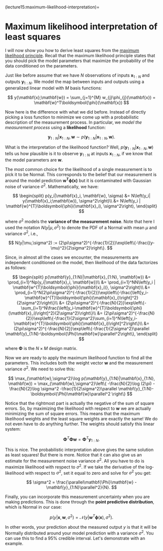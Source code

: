 (lecture15:maximum-likelihood-interpretation)=
# Maximum likelihood interpretation of least squares

I will now show you how to derive least squares from the [maximum likelihood principle](lecture13:the-maximum-likelihood-principle).
Recall that the maximum likelihood principle states that you should pick the model parameters that maximize the probability of the data conditioned on the parameters.

Just like before assume that we have $N$ observations of inputs $\mathbf{x}_{1:N}$ and outputs $\mathbf{y}_{1:N}$.
We model the map between inputs and outputs using a generalized linear model with $M$ basis functions:

$$
y(\mathbf{x};\mathbf{w}) = \sum_{j=1}^{M} w_{j}\phi_{j}(\mathbf{x}) = \mathbf{w}^T\boldsymbol{\phi}(\mathbf{x})
$$

Now here is the difference with what we did before.
Instead of directly picking a loss function to minimize we come up with a probabilistic description of the measurement process.
In particular, we *model the measurement process* using a **likelihood** function:

$$
\mathbf{y}_{1:N} | \mathbf{x}_{1:N}, \mathbf{w} \sim p(\mathbf{y}_{1:N}|\mathbf{x}_{1:N}, \mathbf{w}).
$$

What is the interpretation of the likelihood function?
Well, $p(\mathbf{y}_{1:N} | \mathbf{x}_{1:N}, \mathbf{w})$ tells us how plausible is it to observe $\mathbf{y}_{1:N}$ at inputs $\mathbf{x}_{1:N}$, if we know that the model parameters are $\mathbf{w}$.

The most common choice for the likelihood of a single measurement is to pick it to be Normal.
This corresponds to the belief that our measurement is around the model prediction $\mathbf{w^{T}\boldsymbol{\phi}(\mathbf{x})}$
but it is contaminated with Gaussian noise of variance $\sigma^2$.
Mathematically, we have:

$$
\begin{split}
p(y_i|\mathbf{x}_i, \mathbf{w}, \sigma) &= N\left(y_i| y(\mathbf{x}_i;\mathbf{w}), \sigma^2\right)\\
&= N\left(y_i | \mathbf{w}^{T}\boldsymbol{\phi}(\mathbf{x}_i), \sigma^2\right),
\end{split}
$$

where $\sigma^2$ models the **variance of the measurement noise**.
Note that here I used the notation $N(y|\mu,\sigma^2)$ to denote the PDF of a Normal with mean $\mu$ and variance $\sigma^2$, i.e.,

$$
N(y|\mu,\sigma^2) := (2\pi\sigma^2)^{-\frac{1}{2}}\exp\left\{-\frac{(y-\mu)^2}{2\sigma^2}\right\}.
$$

Since, in almost all the cases we encounter, the measurements are independent conditioned on the model, then likelihood of the data factorizes as follows:

$$
\begin{split}
p(\mathbf{y}_{1:N}|\mathbf{x}_{1:N}, \mathbf{w}) &= \prod_{i=1}^Np(y_i|\mathbf{x}_i, \mathbf{w})\\
&= \prod_{i=1}^NN\left(y_i | \mathbf{w^{T}\boldsymbol{\phi}(\mathbf{x}_i)}, \sigma^2\right)\\
&= \prod_{i=1}^N(2\pi\sigma^2)^{-\frac{1}{2}}\exp\left\{-\frac{\left[y_i-\mathbf{w}^{T}\boldsymbol{\phi}(\mathbf{x}_i)\right]^2}{2\sigma^2}\right\}\\
&= (2\pi\sigma^2)^{-\frac{N}{2}}\exp\left\{-\sum_{i=1}^N\frac{\left[y_i-\mathbf{w}^{T}\boldsymbol{\phi}(\mathbf{x}_i)\right]^2}{2\sigma^2}\right\}\\
&= (2\pi\sigma^2)^{-\frac{N}{2}}\exp\left\{-\frac{1}{2\sigma^2}\sum_{i=1}^N\left[y_i-\mathbf{w}^{T}\boldsymbol{\phi}(\mathbf{x}_i)\right]^2\right\}\\
&= (2\pi\sigma^2)^{-\frac{N}{2}}\exp\left\{-\frac{1}{2\sigma^2}\parallel \mathbf{y}_{1:N}-\boldsymbol{\Phi}\mathbf{w}\parallel^2\right\},
\end{split}
$$

where $\boldsymbol{\Phi}$ is the $N\times M$ design matrix.

Now we are ready to apply the maximum likelihood function to find all the parameters.
This includes both the weight vector $\mathbf{w}$ and the measurement variance $\sigma^2$.
We need to solve this:

$$
\max_{\mathbf{w},\sigma^2}\log p(\mathbf{y}_{1:N}|\mathbf{x}_{1:N}, \mathbf{w}) =
\max_{\mathbf{w},\sigma^2}\left\{
-\frac{N}{2}\log (2\pi) - \frac{N}{2}\log \sigma^2 -\frac{1}{2\sigma^2}\parallel \mathbf{y}_{1:N}-\boldsymbol{\Phi}\mathbf{w}\parallel^2
  \right\}
$$

Notice that the rightmost part is actually the negative of the sum of square errors.
So, by maximizing the likelihood with respect to $\mathbf{w}$ we are actually minimizing the sum of square errors.
This means that the maximum likelihood weights and the least square weights are exactly the same!
We do not even have to do anything further.
The weights should satisfy this linear system:

$$
\boldsymbol{\Phi}^T\boldsymbol{\Phi}\mathbf{w} = \boldsymbol{\Phi}^T\mathbf{y}_{1:N}.
$$

This is nice.
The probabilistic interpretation above gives the same solution as least squares!
But there is more.
Notice that it can also give us an estimate for the measurement noise variance $\sigma^2$.
All you have to do is maximize likelihood with respect to $\sigma^2$.
If we take the derivative of the log-likelihood with respect to $\sigma^2$, set it equal to zero and solve for $\sigma^2$ you get:

$$
\sigma^2 = \frac{\parallel\mathbf{\Phi}\mathbf{w} - \mathbf{y}_{1:N}\parallel^2}{N}.
$$

Finally, you can incorporate this measurement uncertainty when you are making predictions.
This is done through the **point predictive distribution**, which is Normal in our case:

$$
p(y|\mathbf{x}, \mathbf{w}, \sigma^2) =
\mathcal{N}\left(y\middle|\mathbf{w}^T\mathbf{\phi}(\mathbf{x}), \sigma^2\right).
$$

In other words, your prediction about the measured output $y$ is that it will be Normally distributed around your model prediction with a variance $\sigma^2$.
You can use this to find a 95% credible interval.
Let's demonstrate with an example.
